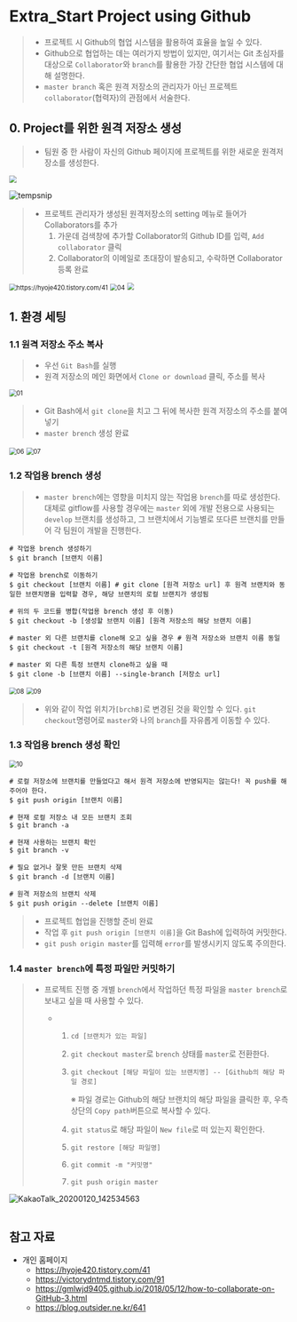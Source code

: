 # Extra_Start Project using Github

> - 프로젝트 시 Github의 협업 시스템을 활용하여 효율을 높일 수 있다.
> - Github으로 협업하는 데는 여러가지 방법이 있지만,  여기서는 Git 초심자를 대상으로 `Collaborator`와 `branch`를 활용한 가장 간단한 협업 시스템에 대해 설명한다.
> - `master branch` 혹은 원격 저장소의 관리자가 아닌 프로젝트  `collaborator`(협력자)의 관점에서 서술한다.  



## 0. Project를 위한 원격 저장소 생성

> - 팀원 중 한 사람이 자신의  Github 페이지에 프로젝트를 위한 새로운 원격저장소를 생성한다.

<img src="https://github.com/dannylee93/Images/blob/master/Image%20Analysis%20A.I/Github_Project_00.JPG?raw=true" style="zoom:80%;" />



![tempsnip](https://user-images.githubusercontent.com/58945760/72486275-be072d00-384d-11ea-9357-2fae44f1c160.png)

> - 프로젝트 관리자가 생성된 원격저장소의 setting 메뉴로 들어가 Collaborators를 추가
>   1. 가운데 검색창에 추가할 Collaborator의 Github ID를 입력, `Add collaborator` 클릭
>   2. Collaborator의 이메일로 초대장이 발송되고, 수락하면 Collaborator 등록 완료

<img src="https://t1.daumcdn.net/cfile/tistory/9944DB4B5BD988A40A" alt="https://hyoje420.tistory.com/41" style="zoom:80%;" />

<img src="https://github.com/dannylee93/Images/blob/master/Image%20Analysis%20A.I/Github_Project_04.JPG?raw=true" alt="04" style="zoom:80%;" />

<img src="https://github.com/dannylee93/Images/blob/master/Image%20Analysis%20A.I/Github_Project_02.jpg?raw=true" style="zoom:80%;" />



## 1. 환경 세팅 

### 1.1 원격 저장소 주소 복사

> - 우선 `Git Bash`를 실행
> - 원격 저장소의 메인 화면에서 `Clone or download` 클릭, 주소를 복사

<img src="https://github.com/dannylee93/Images/blob/master/Image%20Analysis%20A.I/Github_Project_01.JPG?raw=true" alt="01" style="zoom:80%;" />

> - Git Bash에서 `git clone`을 치고 그 뒤에 복사한 원격 저장소의 주소를 붙여넣기 
> - `master brench` 생성 완료

<img src="https://github.com/dannylee93/Images/blob/master/Image%20Analysis%20A.I/Github_Project_06.JPG?raw=true" alt="06" style="zoom:80%;" />

<img src="https://github.com/dannylee93/Images/blob/master/Image%20Analysis%20A.I/Github_Project_07.JPG?raw=true" alt="07" style="zoom:80%;" />

### 1.2 작업용 brench 생성

> - `master brench`에는 영향을 미치지 않는 작업용 `brench`를 따로 생성한다. 대체로 gitflow를 사용할 경우에는 `master` 외에 개발 전용으로 사용되는 `develop` 브랜치를 생성하고, 그 브랜치에서 기능별로 또다른 브랜치를 만들어 각 팀원이 개발을 진행한다. 

```shell
# 작업용 brench 생성하기
$ git branch [브랜치 이름] 

# 작업용 brench로 이동하기 
$ git checkout [브랜치 이름] # git clone [원격 저장소 url] 후 원격 브랜치와 동일한 브랜치명을 입력할 경우, 해당 브랜치의 로컬 브랜치가 생성됨

# 위의 두 코드를 병합(작업용 brench 생성 후 이동)
$ git checkout -b [생성할 브랜치 이름] [원격 저장소의 해당 브랜치 이름] 

# master 외 다른 브랜치를 clone해 오고 싶을 경우 # 원격 저장소와 브랜치 이름 동일
$ git checkout -t [원격 저장소의 해당 브랜치 이름]

# master 외 다른 특정 브랜치 clone하고 싶을 때 
$ git clone -b [브랜치 이름] --single-branch [저장소 url]
```

<img src="https://github.com/dannylee93/Images/blob/master/Image%20Analysis%20A.I/Github_Project_08.jpg?raw=true" alt="08" style="zoom:80%;" />

<img src="https://github.com/dannylee93/Images/blob/master/Image%20Analysis%20A.I/Github_Project_09.jpg?raw=true" alt="09" style="zoom:80%;" />

> - 위와 같이  작업 위치가`[brchB]`로 변경된 것을 확인할 수 있다.
>   `git checkout`명령어로 `master`와 나의 `branch`를 자유롭게 이동할 수 있다.



### 1.3 작업용 brench 생성 확인

<img src="https://github.com/dannylee93/Images/blob/master/Image%20Analysis%20A.I/Github_Project_10.jpg?raw=true" alt="10" style="zoom:80%;" />

```shell
# 로컬 저장소에 브랜치를 만들었다고 해서 원격 저장소에 반영되지는 않는다! 꼭 push를 해주어야 한다. 
$ git push origin [브랜치 이름]

# 현재 로컬 저장소 내 모든 브랜치 조회
$ git branch -a

# 현재 사용하는 브랜치 확인
$ git branch -v

# 필요 없거나 잘못 만든 브랜치 삭제 
$ git branch -d [브랜치 이름]

# 원격 저장소의 브랜치 삭제
$ git push origin --delete [브랜치 이름]
```



> - 프로젝트 협업을 진행할 준비 완료
> - 작업 후 `git push origin [브랜치 이름]`을 Git Bash에 입력하여 커밋한다. 
> - `git push origin master`를 입력해 `error`를 발생시키지 않도록 주의한다. 



### 1.4 `master brench`에 특정 파일만 커밋하기

> - 프로젝트 진행 중 개별 `brench`에서 작업하던 특정 파일을 `master brench`로 보내고 싶을 때 사용할 수 있다. 
>
>   - 1. `cd [브랜치가 있는 파일]`  
>
>     2. `git checkout master`로 `brench` 상태를 `master`로 전환한다.
>
>     3. `git checkout [해당 파일이 있는 브랜치명] -- [Github의 해당 파일 경로]`
>
>        ※ 파일 경로는 Github의 해당 브랜치의 해당 파일을 클릭한 후, 우측 상단의 `Copy path`버튼으로 복사할 수 있다. 
>
>     4. `git status`로 해당 파일이 `New file`로 떠 있는지 확인한다.
>
>     5. `git restore [해당 파일명]`
>
>     6. `git commit -m "커밋명"`
>
>     7. `git push origin master`

![KakaoTalk_20200120_142534563](https://user-images.githubusercontent.com/58945760/72899248-eec4f600-3d68-11ea-9d8a-62214c6bc9d0.png)



```
```





## 참고 자료

- 개인 홈페이지
  - https://hyoje420.tistory.com/41
  - https://victorydntmd.tistory.com/91
  - https://gmlwjd9405.github.io/2018/05/12/how-to-collaborate-on-GitHub-3.html
  - https://blog.outsider.ne.kr/641

